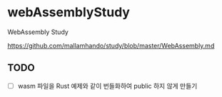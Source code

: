 # webAssemblyStudy
WebAssembly Study

https://github.com/mallamhando/study/blob/master/WebAssembly.md

## TODO
* [ ] wasm 파일을 Rust 예제와 같이 번들화하여 public 하지 않게 만들기
